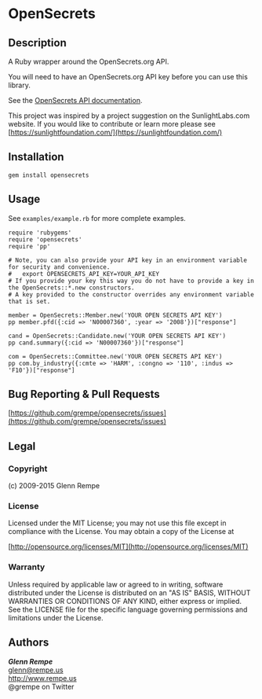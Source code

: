 # OpenSecrets

## Description
A Ruby wrapper around the OpenSecrets.org API.

You will need to have an OpenSecrets.org API key before you can use this library.

See the [OpenSecrets API documentation](https://www.opensecrets.org/resources/create/api_doc.php).

This project was inspired by a project suggestion on the SunlightLabs.com website.  If you would
like to contribute or learn more please see [https://sunlightfoundation.com/](https://sunlightfoundation.com/)

## Installation

    gem install opensecrets

## Usage

See `examples/example.rb` for more complete examples.

    require 'rubygems'
    require 'opensecrets'
    require 'pp'

    # Note, you can also provide your API key in an environment variable for security and convenience.
    #   export OPENSECRETS_API_KEY=YOUR_API_KEY
    # If you provide your key this way you do not have to provide a key in the OpenSecrets::*.new constructors.
    # A key provided to the constructor overrides any environment variable that is set.

    member = OpenSecrets::Member.new('YOUR OPEN SECRETS API KEY')
    pp member.pfd({:cid => 'N00007360', :year => '2008'})["response"]

    cand = OpenSecrets::Candidate.new('YOUR OPEN SECRETS API KEY')
    pp cand.summary({:cid => 'N00007360'})["response"]

    com = OpenSecrets::Committee.new('YOUR OPEN SECRETS API KEY')
    pp com.by_industry({:cmte => 'HARM', :congno => '110', :indus => 'F10'})["response"]

## Bug Reporting & Pull Requests

[https://github.com/grempe/opensecrets/issues](https://github.com/grempe/opensecrets/issues)

## Legal

### Copyright

(c) 2009-2015 Glenn Rempe

### License

Licensed under the MIT License;
you may not use this file except in compliance with the License.
You may obtain a copy of the License at

[http://opensource.org/licenses/MIT](http://opensource.org/licenses/MIT)

### Warranty

Unless required by applicable law or agreed to in writing,
software distributed under the License is distributed on an
"AS IS" BASIS, WITHOUT WARRANTIES OR CONDITIONS OF ANY KIND,
either express or implied. See the LICENSE file for the
specific language governing permissions and limitations under
the License.

## Authors

***Glenn Rempe***</br>
<glenn@rempe.us></br>
<http://www.rempe.us></br>
@grempe on Twitter</br>
